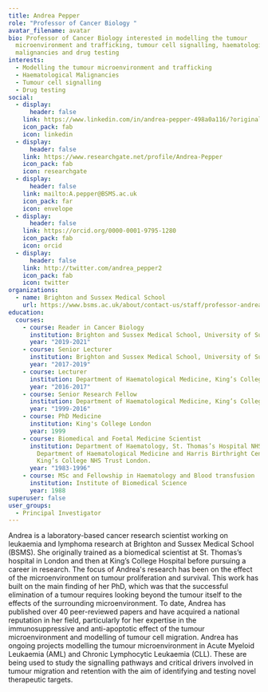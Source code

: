 ```yaml
---
title: Andrea Pepper
role: "Professor of Cancer Biology "
avatar_filename: avatar
bio: Professor of Cancer Biology interested in modelling the tumour
  microenvironment and trafficking, tumour cell signalling, haematological
  malignancies and drug testing
interests:
  - Modelling the tumour microenvironment and trafficking
  - Haematological Malignancies
  - Tumour cell signalling
  - Drug testing
social:
  - display:
      header: false
    link: https://www.linkedin.com/in/andrea-pepper-498a0a116/?originalSubdomain=uk
    icon_pack: fab
    icon: linkedin
  - display:
      header: false
    link: https://www.researchgate.net/profile/Andrea-Pepper
    icon_pack: fab
    icon: researchgate
  - display:
      header: false
    link: mailto:A.pepper@BSMS.ac.uk
    icon_pack: far
    icon: envelope
  - display:
      header: false
    link: https://orcid.org/0000-0001-9795-1280
    icon_pack: fab
    icon: orcid
  - display:
      header: false
    link: http://twitter.com/andrea_pepper2
    icon_pack: fab
    icon: twitter
organizations:
  - name: Brighton and Sussex Medical School
    url: https://www.bsms.ac.uk/about/contact-us/staff/professor-andrea-pepper.aspx
education:
  courses:
    - course: Reader in Cancer Biology
      institution: Brighton and Sussex Medical School, University of Sussex
      year: "2019-2021"
    - course: Senior Lecturer
      institution: Brighton and Sussex Medical School, University of Sussex
      year: "2017-2019"
    - course: Lecturer
      institution: Department of Haematological Medicine, King’s College London
      year: "2016-2017"
    - course: Senior Research Fellow
      institution: Department of Haematological Medicine, King’s College London
      year: "1999-2016"
    - course: PhD Medicine
      institution: King's College London
      year: 1999
    - course: Biomedical and Foetal Medicine Scientist
      institution: Department of Haematology, St. Thomas’s Hospital NHS Trust, London.
        Department of Haematological Medicine and Harris Birthright Centre,
        King’s College NHS Trust London.
      year: "1983-1996"
    - course: MSc and Fellowship in Haematology and Blood transfusion
      institution: Institute of Biomedical Science
      year: 1988
superuser: false
user_groups:
  - Principal Investigator
---
```

Andrea is a laboratory-based cancer research scientist working on leukaemia and lymphoma research at Brighton and Sussex Medical School (BSMS). She originally trained as a biomedical scientist at St. Thomas’s hospital in London and then at King’s College Hospital before pursuing a career in research. The focus of Andrea's research has been on the effect of the microenvironment on tumour proliferation and survival. This work has built on the main finding of her PhD, which was that the successful elimination of a tumour requires looking beyond the tumour itself to the effects of the surrounding microenvironment. To date, Andrea has published over 40 peer-reviewed papers and have acquired a national reputation in her field, particularly for her expertise in the immunosuppressive and anti-apoptotic effect of the tumour microenvironment and modelling of tumour cell migration. Andrea has ongoing projects modelling the tumour microenvironment in Acute Myeloid Leukaemia (AML) and Chronic Lymphocytic Leukaemia (CLL). These are being used to study the signalling pathways and critical drivers involved in tumour migration and retention with the aim of identifying and testing novel therapeutic targets.
